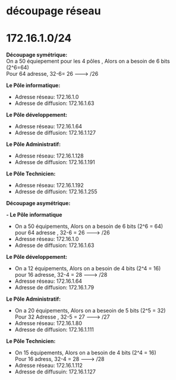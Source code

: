 # découpage réseau
# 172.16.1.0/24

**Découpage symétrique:**                                  
On a 50 équiepement pour les 4 pôles , Alors on a besoin de 6 bits (2^6=64)                                       
Pour 64 adresse, 32-6= 26 ---> /26     

**Le Pôle informatique:**                                  
- Adresse réseau: 172.16.1.0                              
- Adresse de diffusion: 172.16.1.63
  
**Le Pôle développement:**
- Adresse réseau: 172.16.1.64                                                                                
- Adresse de diffusion: 172.16.1.127

**Le Pôle Administratif:**                                 
- Adresse réseau: 172.16.1.128
- Adresse de diffusion: 172.16.1.191
                                        
**Le Pôle Technicien:**                                                                               
- Adresse réseau: 172.16.1.192
- Adresse de diffusion: 172.16.1.255                                                                                                                                        
                          
**Découpage asymétrique:**   

**- Le Pôle informatique**                                  
- On a 50 équipements, Alors on a besoin de 6 bits (2^6 = 64)                                        
pour 64 adresse , 32-6 = 26 ---> /26                                             
- Adresse réseau: 172.16.1.0                                        
- Adresse de diffusion: 172.16.1.63
                                           
**Le Pôle développement:**
- On a 12 équipements, Alors on a besoin de 4 bits (2^4 = 16)                                               
   pour 16 adresse, 32-4 = 28 ---> /28
- Adresse réseau: 172.16.1.64
- Adresse de diffusion: 172.16.1.79
                                   
**Le Pôle Administratif:**
- On a 20 équipements, Alors on a beseoin de 5 bits (2^5 = 32)                                               
Pour 32 Adresse , 32-5 = 27 ---> /27                                              
- Adresse réseau: 172.16.1.80                                                
- Adresse de diffusion: 172.16.1.111
                                         
**Le Pôle Technicien:**                               
-  On 15 équipements, Alors on a besoin de 4 bits  (2^4 = 16)                                                 
Pour 16 adress, 32-4 = 28 ---> /28                                                 
- Adresse réseau: 172.16.1.112                                             
- Adresse de diffusuin: 172.16.1.127                                                                                                                                     
  
